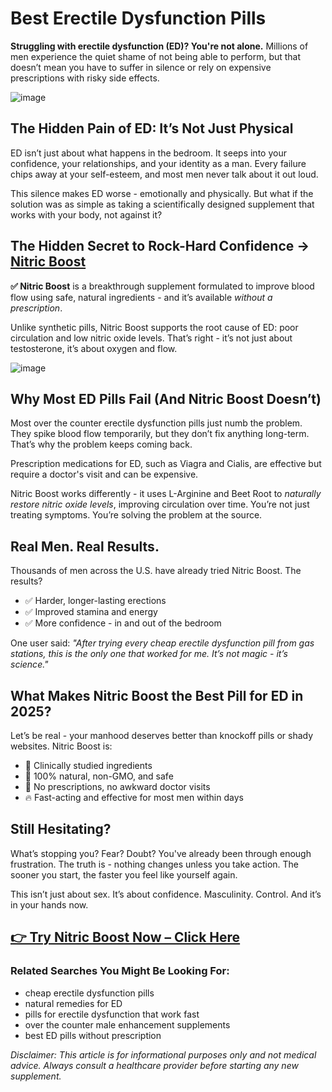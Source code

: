 <h1>Best Erectile Dysfunction Pills</h1>

<p><strong>Struggling with erectile dysfunction (ED)? You're not alone.</strong> Millions of men experience the quiet shame of not being able to perform, but that doesn’t mean you have to suffer in silence or rely on expensive prescriptions with risky side effects.</p>

<!-- IMAGE PLACEHOLDER: Hero image of man looking relieved/confident -->
![image](https://github.com/user-attachments/assets/8f85948e-af5b-4bcd-b1e6-4ba43a15af8c)


<h2>The Hidden Pain of ED: It’s Not Just Physical</h2>
<p>ED isn’t just about what happens in the bedroom. It seeps into your confidence, your relationships, and your identity as a man. Every failure chips away at your self-esteem, and most men never talk about it out loud.</p>

<p>This silence makes ED worse - emotionally and physically. But what if the solution was as simple as taking a scientifically designed supplement that works with your body, not against it?</p>

<h2>The Hidden Secret to Rock-Hard Confidence → <a href="https://getnitricboost.com/?affiliate=tuharskyaf&tid=TID" target="_blank">Nitric Boost</a></h2>
<p><strong>✅ Nitric Boost</strong> is a breakthrough supplement formulated to improve blood flow using safe, natural ingredients - and it’s available <em>without a prescription</em>.</p>

<p>Unlike synthetic pills, Nitric Boost supports the root cause of ED: poor circulation and low nitric oxide levels. That’s right - it’s not just about testosterone, it’s about oxygen and flow.</p>

<!-- IMAGE PLACEHOLDER: Bottle of Nitric Boost or ingredient diagram -->
![image](https://github.com/user-attachments/assets/2c271d2c-1c0a-4f8b-a5dd-504e594c0db9)


<h2>Why Most ED Pills Fail (And Nitric Boost Doesn’t)</h2>
<p>Most over the counter erectile dysfunction pills just numb the problem. They spike blood flow temporarily, but they don’t fix anything long-term. That’s why the problem keeps coming back.</p>

<p>Prescription medications for ED, such as Viagra and Cialis, are effective but require a doctor's visit and can be expensive. </p>

<p>Nitric Boost works differently - it uses L-Arginine and Beet Root to <em>naturally restore nitric oxide levels</em>, improving circulation over time. You’re not just treating symptoms. You’re solving the problem at the source.</p>

<h2>Real Men. Real Results.</h2>
<p>Thousands of men across the U.S. have already tried Nitric Boost. The results?</p>

<ul>
  <li>✅ Harder, longer-lasting erections</li>
  <li>✅ Improved stamina and energy</li>
  <li>✅ More confidence - in and out of the bedroom</li>
</ul>

<p>One user said: <em>"After trying every cheap erectile dysfunction pill from gas stations, this is the only one that worked for me. It’s not magic - it’s science."</em></p>

<h2>What Makes Nitric Boost the Best Pill for ED in 2025?</h2>
<p>Let’s be real - your manhood deserves better than knockoff pills or shady websites. Nitric Boost is:</p>

<ul>
  <li>🧪 Clinically studied ingredients</li>
  <li>🌱 100% natural, non-GMO, and safe</li>
  <li>🚫 No prescriptions, no awkward doctor visits</li>
  <li>🔥 Fast-acting and effective for most men within days</li>
</ul>

<h2>Still Hesitating?</h2>
<p>What’s stopping you? Fear? Doubt? You've already been through enough frustration. The truth is - nothing changes unless you take action. The sooner you start, the faster you feel like yourself again.</p>


<p>This isn’t just about sex. It’s about confidence. Masculinity. Control. And it’s in your hands now.</p>

<h2><a href="https://getnitricboost.com/?affiliate=tuharskyaf&tid=TID" target="_blank">👉 Try Nitric Boost Now – Click Here</a></h2>



<h3>Related Searches You Might Be Looking For:</h3>
<ul>
  <li>cheap erectile dysfunction pills</li>
  <li>natural remedies for ED</li>
  <li>pills for erectile dysfunction that work fast</li>
  <li>over the counter male enhancement supplements</li>
  <li>best ED pills without prescription</li>
</ul>

<p><em>Disclaimer: This article is for informational purposes only and not medical advice. Always consult a healthcare provider before starting any new supplement.</em></p>
